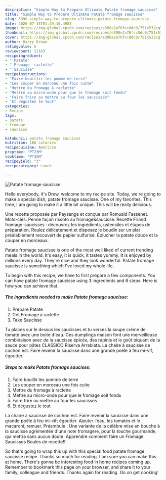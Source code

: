 ```yaml
---
description: "Simple Way to Prepare Ultimate Patate fromage saucisse"
title: "Simple Way to Prepare Ultimate Patate fromage saucisse"
slug: 3390-simple-way-to-prepare-ultimate-patate-fromage-saucisse
date: 2020-07-15T01:49:10.498Z
image: https://img-global.cpcdn.com/recipes/e390e2a76fcc8dc0/751x532cq70/patate-fromage-saucisse-photo-principale-de-la-recette.jpg
thumbnail: https://img-global.cpcdn.com/recipes/e390e2a76fcc8dc0/751x532cq70/patate-fromage-saucisse-photo-principale-de-la-recette.jpg
cover: https://img-global.cpcdn.com/recipes/e390e2a76fcc8dc0/751x532cq70/patate-fromage-saucisse-photo-principale-de-la-recette.jpg
author: Harry Brown
ratingvalue: 5
reviewcount: 12183
recipeingredient:
- " Patate"
- " Fromage  raclette"
- " Saucisse"
recipeinstructions:
- "Faire bouillir les pomme de terre"
- "Les couper en morceau une fois cuite"
- "Mettre du fromage à raclette"
- "Mettre au micro-onde pour que le fromage soit fondu"
- "Faire frire ou mettre au four les saucisses"
- "Et dégustez le tout"
categories:
- Recipe
tags:
- patate
- fromage
- saucisse

katakunci: patate fromage saucisse 
nutrition: 180 calories
recipecuisine: American
preptime: "PT23M"
cooktime: "PT45M"
recipeyield: "3"
recipecategory: Lunch

---
```



![Patate fromage saucisse](https://img-global.cpcdn.com/recipes/e390e2a76fcc8dc0/751x532cq70/patate-fromage-saucisse-photo-principale-de-la-recette.jpg)

Hello everybody, it's Drew, welcome to my recipe site. Today, we're going to make a special dish, patate fromage saucisse. One of my favorites. This time, I am going to make it a little bit unique. This will be really delicious.

Une recette proposée par Paysange et conçue par Romuald Fassenet. Mots-clés: Penne façon rissoto au fromage&amp;saucisse. Recette Friand fromage-saucisses : découvrez les ingrédients, ustensiles et étapes de préparation. Roulez délicatement et disposez le boudin sur un plat préalablement recouvert de papier sulfurisé. Éplucher la patate douce et la couper en morceaux.

Patate fromage saucisse is one of the most well liked of current trending meals in the world. It's easy, it is quick, it tastes yummy. It is enjoyed by millions every day. They're nice and they look wonderful. Patate fromage saucisse is something which I've loved my whole life.


To begin with this recipe, we have to first prepare a few components. You can have patate fromage saucisse using 3 ingredients and 6 steps. Here is how you can achieve that.

<!--inarticleads1-->

##### The ingredients needed to make Patate fromage saucisse:

1. Prepare  Patate
1. Get  Fromage à raclette
1. Take  Saucisse


Tu places sur le dessus les saucisses et tu verses la soupe crème de tomate avec une boite d&#39;eau. Ces dumplings maison font une merveilleuse combinaison avec de la saucisse épicée, des rapinis et le goût piquant de la sauce pour pâtes CLASSICO Riserva Arrabiata. La chaire à saucisse de cochon est. Faire revenir la saucisse dans une grande poêle à feu mi-vif; égoutter. 

<!--inarticleads2-->

##### Steps to make Patate fromage saucisse:

1. Faire bouillir les pomme de terre
1. Les couper en morceau une fois cuite
1. Mettre du fromage à raclette
1. Mettre au micro-onde pour que le fromage soit fondu
1. Faire frire ou mettre au four les saucisses
1. Et dégustez le tout


La chaire à saucisse de cochon est. Faire revenir la saucisse dans une grande poêle à feu mi-vif; égoutter. Ajouter l&#39;eau, les tomates et le macaroni; remuer. Préambule : Une variante de la célèbre mise en bouche à la saucisse agrémentée d&#39;une note fromagère, pour la touche gourmande, qui mettra sans aucun doute. Apprendre comment faire un Fromage Saucisses Boules de recette!!! 

So that's going to wrap this up with this special food patate fromage saucisse recipe. Thanks so much for reading. I am sure you can make this at home. There's gonna be interesting food in home recipes coming up. Remember to bookmark this page on your browser, and share it to your family, colleague and friends. Thanks again for reading. Go on get cooking!
